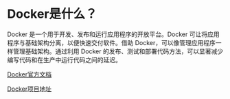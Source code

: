 # Docker是什么？
Docker 是一个用于开发、发布和运行应用程序的开放平台。Docker 可让将应用程序与基础架构分离，以便快速交付软件。借助 Docker，可以像管理应用程序一样管理基础架构。通过利用 Docker 的发布、测试和部署代码方法，可以显著减少编写代码和在生产中运行代码之间的延迟。


[Docker官方文档](https://docs.docker.com/)

[Docker项目地址](https://github.com/docker)
